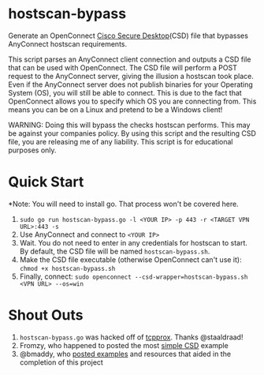 # hostscan-bypass
Generate an OpenConnect [Cisco Secure Desktop](http://www.infradead.org/openconnect/csd.html)(CSD) file that bypasses AnyConnect hostscan requirements.

This script parses an AnyConnect client connection and outputs a CSD file that can be used with OpenConnect. The CSD file will perform a POST request to the AnyConnect server, giving the illusion a hostscan took place. Even if the AnyConnect server does not publish binaries for your Operating System (OS), you will still be able to connect. This is due to the fact that OpenConnect allows you to specify which OS you are connecting from. This means you can be on a Linux and pretend to be a Windows client! 

WARNING: Doing this will bypass the checks hostscan performs. This may be against your companies policy. By using this script and the resulting CSD file, you are releasing me of any liability. This script is for educational purposes only.


# Quick Start
*Note: You will need to install go. That process won't be covered here.

1. `sudo go run hostscan-bypass.go -l <YOUR IP> -p 443 -r <TARGET VPN URL>:443 -s`
2. Use AnyConnect and connect to `<YOUR IP>`
3. Wait. You do not need to enter in any credentials for hostscan to start. By default, the CSD file will be named `hostscan-bypass.sh`.
4. Make the CSD file executable (otherwise OpenConnect can't use it): `chmod +x hostscan-bypass.sh`
5. Finally, connect: `sudo openconnect --csd-wrapper=hostscan-bypass.sh <VPN URL> --os=win`

# Shout Outs
1. `hostscan-bypass.go` was hacked off of [tcpprox](https://github.com/staaldraad/tcpprox). Thanks @staaldraad!
2. Fromzy, who happened to posted the most [simple CSD](http://lists.infradead.org/pipermail/openconnect-devel/2015-January/002544.html) example
3. @bmaddy, who [posted examples](https://gist.github.com/bmaddy/dc720f494fa4de28ffc03cc6a472e965) and resources that aided in the completion of this project
